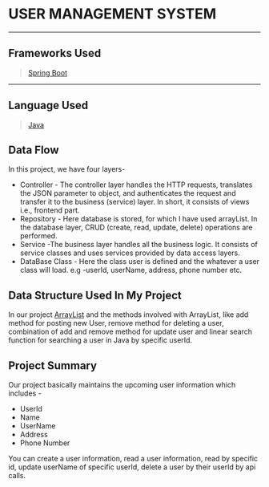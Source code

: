 # USER MANAGEMENT SYSTEM
_ _ _
## Frameworks Used
> [Spring Boot](https://spring.io/projects/spring-boot)
_ _ _
## Language Used
> [Java](https://www.java.com/en/)
## Data Flow
In this project, we have four layers-

* Controller - The controller layer handles the HTTP requests, translates the JSON parameter to object, and authenticates the request and transfer it to the business (service) layer. In short, it consists of views i.e., frontend part.
* Repository - Here database is stored, for which I have used arrayList. In the database layer, CRUD (create, read, update, delete) operations are performed.
* Service -The business layer handles all the business logic. It consists of service classes and uses services provided by data access layers.
* DataBase Class - Here the class user is defined and the whatever a user class will load. e.g -userId, userName, address, phone number etc.
## Data Structure Used In My Project
In our project [ArrayList](https://docs.oracle.com/javase/8/docs/api/java/util/ArrayList.html) and the methods involved with ArrayList, like add method for posting new User, remove method for deleting a user, combination of add and remove method for update user and linear search function for searching a user in Java by specific userId.
## Project Summary
Our project basically maintains the upcoming user information which includes -
* UserId
* Name
* UserName
* Address
* Phone Number

You can create a user information, read a user information, read by specific id, update userName of specific userId, delete a user by their userId by api calls.
